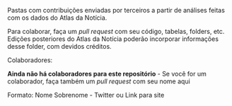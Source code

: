 Pastas com contribuições enviadas por terceiros a partir de análises feitas com os dados do Atlas da Notícia.

Para colaborar, faça um *pull request* com seu código, tabelas, folders, etc. Edições posteriores do Atlas da Notícia poderão incorporar informações desse folder, com devidos créditos. 

Colaboradores: 

**Ainda não há colaboradores para este repositório** - Se você for um colaborador, faça também um *pull request* com seu nome aqui

Formato: Nome Sobrenome - Twitter ou Link para site

